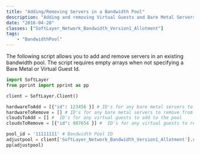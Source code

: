 ```yaml
---
title: "Adding/Removing Servers in a Bandwidth Pool"
description: "Adding and removing Virtual Guests and Bare Metal Servers in an existing Bandwidth Pool"
date: "2016-04-28"
classes: ["SoftLayer_Network_Bandwidth_Version1_Allotment"]
tags:
    - "BandwidthPool"
---
```


The following script allows you to add and remove servers in an existing bandwidth pool. The script requires empty arrays when not specifying a Bare Metal or Virtual Guest Id. 

```python
import SoftLayer
from pprint import pprint as pp

client = SoftLayer.Client()

hardwareToAdd = [{"id": 123456 }] # ID's for any bare metal servers to add to the pool
hardwareToRemove = [] # ID's for any bare metal servers to remove from the pool
cloudsToAdd = [] #  ID's for any virtual guests to add to the pool
cloudsToRemove = [{"id": 987654 }] #  ID's for any virtual guests to remove from the pool

pool_id = '11111111' # Bandwidth Pool ID
adjustpool = client['SoftLayer_Network_Bandwidth_Version1_Allotment'].requestVdrContentUpdates(hardwareToAdd, hardwareToRemove, cloudsToAdd, cloudsToRemove, id=pool_id)
pp(adjustpool)
```
